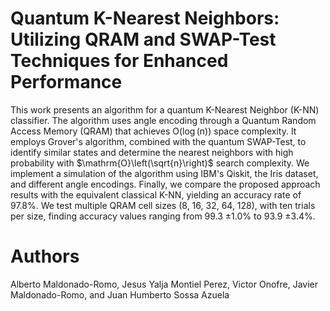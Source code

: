 # Quantum K-Nearest Neighbors: Utilizing QRAM and SWAP-Test Techniques for Enhanced Performance
This work presents an algorithm for a quantum K-Nearest Neighbor (K-NN) classifier.
The algorithm uses angle encoding through a Quantum Random Access Memory (QRAM) that achieves $\mathrm{O}(\log (\mathrm{n}))$ space complexity. 
It employs Grover's algorithm, combined with the quantum SWAP-Test, to identify similar states and determine the nearest neighbors with high probability with $\mathrm{O}\left(\sqrt{n}\right)$ search complexity. We implement a simulation of the algorithm using IBM's Qiskit, the Iris dataset, and different angle encodings. 
Finally, we compare the proposed approach results with the equivalent classical K-NN, yielding an accuracy rate of 97.8\%.
We test multiple QRAM cell sizes (8, 16, 32, 64, 128), with ten trials per size, finding accuracy values ranging from 99.3 $\pm 1.0$\% to 93.9 $\pm 3.4$\%.


# Authors

Alberto Maldonado-Romo, Jesus Yalja Montiel Perez, Victor Onofre, Javier Maldonado-Romo, and Juan Humberto Sossa Azuela


